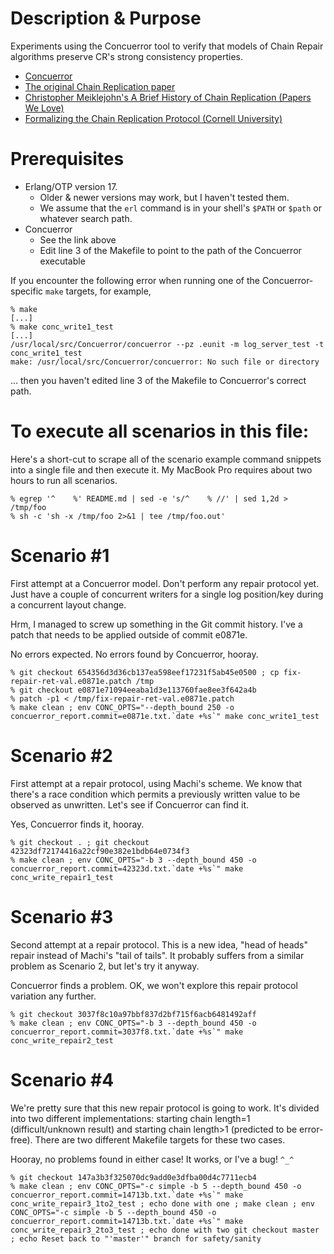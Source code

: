 
# Description & Purpose

Experiments using the Concuerror tool to verify that models of Chain
Repair algorithms preserve CR's strong consistency properties.

* [Concuerror](https://github.com/parapluu/Concuerror)
* [The original Chain Replication paper](http://pages.cs.wisc.edu/~dusseau/Classes/CS739/Papers/renesse.pdf)
* [Christopher Meiklejohn's A Brief History of Chain Replication (Papers We Love)](http://paperswelove.org/2015/topic/christopher-meiklejohns-a-brief-history-of-chain-replication/)
* [Formalizing the Chain Replication Protocol (Cornell University)](http://www.nuprl.org/FDLcontentAUXdocs/ChainRepl/)

# Prerequisites

* Erlang/OTP version 17.
    * Older & newer versions may work, but I haven't tested them.
    * We assume that the `erl` command is in your shell's `$PATH` or `$path` or whatever search path.
* Concuerror
    * See the link above
    * Edit line 3 of the Makefile to point to the path of the Concuerror executable

If you encounter the following error when running one of the
Concuerror-specific `make` targets, for example,

    % make
    [...]
    % make conc_write1_test
    [...]
    /usr/local/src/Concuerror/concuerror --pz .eunit -m log_server_test -t conc_write1_test 
    make: /usr/local/src/Concuerror/concuerror: No such file or directory

... then you haven't edited line 3 of the Makefile to Concuerror's
correct path.

# To execute all scenarios in this file:

Here's a short-cut to scrape all of the scenario example command
snippets into a single file and then execute it.  My MacBook Pro
requires about two hours to run all scenarios.

    % egrep '^    %' README.md | sed -e 's/^    % //' | sed 1,2d > /tmp/foo
    % sh -c 'sh -x /tmp/foo 2>&1 | tee /tmp/foo.out'

# Scenario #1

First attempt at a Concuerror model.  Don't perform any repair protocol
yet.  Just have a couple of concurrent writers for a single log
position/key during a concurrent layout change.

Hrm, I managed to screw up something in the Git commit history.  I've
a patch that needs to be applied outside of commit e0871e.

No errors expected.  No errors found by Concuerror, hooray.

    % git checkout 654356d3d36cb137ea598eef17231f5ab45e0500 ; cp fix-repair-ret-val.e0871e.patch /tmp
    % git checkout e0871e71094eeaba1d3e113760fae8ee3f642a4b
    % patch -p1 < /tmp/fix-repair-ret-val.e0871e.patch
    % make clean ; env CONC_OPTS="--depth_bound 250 -o concuerror_report.commit=e0871e.txt.`date +%s`" make conc_write1_test

# Scenario #2

First attempt at a repair protocol, using Machi's scheme.  We know that
there's a race condition which permits a previously written value to be
observed as unwritten.  Let's see if Concuerror can find it.

Yes, Concuerror finds it, hooray.

    % git checkout . ; git checkout 42323df72174416a22cf90e382e1bdb64e0734f3
    % make clean ; env CONC_OPTS="-b 3 --depth_bound 450 -o concuerror_report.commit=42323d.txt.`date +%s`" make conc_write_repair1_test

# Scenario #3

Second attempt at a repair protocol.  This is a new idea, "head of heads"
repair instead of Machi's "tail of tails".  It probably suffers from a
similar problem as Scenario 2, but let's try it anyway.

Concuerror finds a problem.  OK, we won't explore this repair protocol
variation any further.

    % git checkout 3037f8c10a97bbf837d2bf715f6acb6481492aff
    % make clean ; env CONC_OPTS="-b 3 --depth_bound 450 -o concuerror_report.commit=3037f8.txt.`date +%s`" make conc_write_repair2_test

# Scenario #4

We're pretty sure that this new repair protocol is going to work.  It's
divided into two different implementations: starting chain length=1
(difficult/unknown result) and starting chain length>1 (predicted to be
error-free).  There are two different Makefile targets for these two
cases.

Hooray, no problems found in either case!  It works, or I've a bug!  `^_^`

    % git checkout 147a3b3f325070dc9add0e3dfba00d4c7711ecb4
    % make clean ; env CONC_OPTS="-c simple -b 5 --depth_bound 450 -o concuerror_report.commit=14713b.txt.`date +%s`" make conc_write_repair3_1to2_test ; echo done with one ; make clean ; env CONC_OPTS="-c simple -b 5 --depth_bound 450 -o concuerror_report.commit=14713b.txt.`date +%s`" make conc_write_repair3_2to3_test ; echo done with two git checkout master ; echo Reset back to "'master'" branch for safety/sanity
